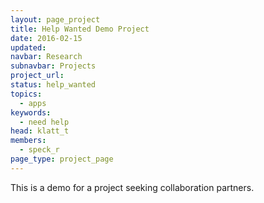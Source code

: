 ```yaml
---
layout: page_project
title: Help Wanted Demo Project
date: 2016-02-15
updated:
navbar: Research
subnavbar: Projects
project_url:
status: help_wanted
topics:
  - apps
keywords:
  - need help
head: klatt_t
members:
  - speck_r
page_type: project_page
---
```


This is a demo for a project seeking collaboration partners.
